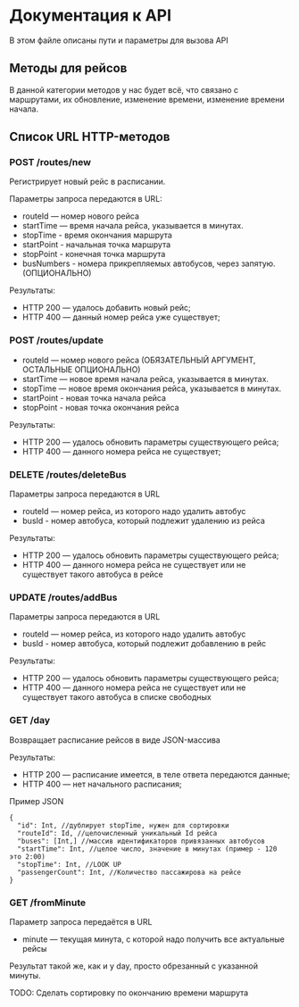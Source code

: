 # Документация к API

В этом файле описаны пути и параметры для вызова API

## Методы для рейсов

В данной категории методов у нас будет всё, что связано с маршрутами, их обновление, изменение времени, изменение времени начала. 

## Список URL HTTP-методов

### POST /routes/new

Регистрирует новый рейс в расписании.

Параметры запроса передаются в URL:

* routeId — номер нового рейса
* startTime — время начала рейса, указывается в минутах.
* stopTime - время окончания маршрута
* startPoint - начальная точка маршрута
* stopPoint - конечная точка маршрута
* busNumbers - номера прикрепляемых автобусов, через запятую. (ОПЦИОНАЛЬНО)

Результаты:

* HTTP 200 — удалось добавить новый рейс;
* HTTP 400 — данный номер рейса уже существует;

### POST /routes/update

* routeId — номер нового рейса (ОБЯЗАТЕЛЬНЫЙ АРГУМЕНТ, ОСТАЛЬНЫЕ ОПЦИОНАЛЬНО)
* startTime — новое время начала рейса, указывается в минутах.
* stopTime — новое время окончания рейса, указывается в минутах.
* startPoint - новая точка начала рейса
* stopPoint - новая точка окончания рейса

Результаты:

* HTTP 200 — удалось обновить параметры существующего рейса;
* HTTP 400 — данного номера рейса не существует;

### DELETE /routes/deleteBus

Параметры запроса передаются в URL

* routeId — номер рейса, из которого надо удалить автобус
* busId - номер автобуса, который подлежит удалению из рейса

Результаты:

* HTTP 200 — удалось обновить параметры существующего рейса;
* HTTP 400 — данного номера рейса не существует или не существует такого автобуса в рейсе

### UPDATE /routes/addBus

Параметры запроса передаются в URL

* routeId — номер рейса, из которого надо удалить автобус
* busId - номер автобуса, который подлежит добавлению в рейс

Результаты:

* HTTP 200 — удалось обновить параметры существующего рейса;
* HTTP 400 — данного номера рейса не существует или не существует такого автобуса в списке свободных

### GET /day

Возвращает расписание рейсов в виде JSON-массива

Результаты:

* HTTP 200 — расписание имеется, в теле ответа передаются данные;
* HTTP 400 — нет начального расписания;

Пример JSON

```
{
  "id": Int, //дублирует stopTime, нужен для сортировки
  "routeId": Id, //целочисленный уникальный Id рейса
  "buses": [Int,] //массив идентификаторов привязанных автобусов
  "startTime": Int, //целое число, значение в минутах (пример - 120 это 2:00)
  "stopTime": Int, //LOOK UP
  "passengerCount": Int, //Количество пассажирова на рейсе
}
```
### GET /fromMinute
Параметр запроса передаётся в URL

* minute — текущая минута, с которой надо получить все актуальные рейсы

Результат такой же, как и у day, просто обрезанный с указанной минуты.

TODO: Сделать сортировку по окончанию времени маршрута
